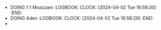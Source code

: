 - DOING 1:1 Moazzam
  :LOGBOOK:
  CLOCK: [2024-04-02 Tue 16:58:30]
  :END:
- DOING Aden
  :LOGBOOK:
  CLOCK: [2024-04-02 Tue 16:58:29]
  :END:
-